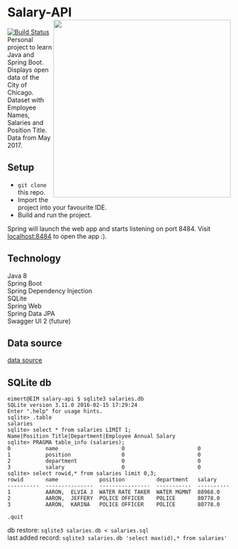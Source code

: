# Salary-API <a href="https://data.cityofchicago.org/Administration-Finance/Current-Employee-Names-Salaries-and-Position-Title/xzkq-xp2w" _TARGET="blank"><img width="400" align="right" src="https://github.com/Eimert/Salary-API/tree/master/src/main/resources/images/City-of-Chicago-Current-Employee-Names-Salaries,-and-Position-Titles.png"></a>
[![Build Status][1]][2]<br>
Personal project to learn Java and Spring Boot. Displays open data of the City of Chicago. Dataset with Employee Names, Salaries and Position Title. Data from May 2017.<br>

## Setup
- `git clone` this repo. 
- Import the project into your favourite IDE. 
- Build and run the project. 

Spring will launch the web app and starts listening on port 8484. Visit [localhost:8484](http://localhost:8484) to open the app :). 

## Technology
Java 8<br>
Spring Boot<br>
Spring Dependency Injection<br>
SQLite<br>
Spring Web<br>
Spring Data JPA<br>
Swagger UI 2 (future)<br>

## Data source
[data source](https://data.cityofchicago.org/Administration-Finance/Current-Employee-Names-Salaries-and-Position-Title/xzkq-xp2w)<br>

## SQLite db

```
eimert@EIM salary-api $ sqlite3 salaries.db
SQLite version 3.11.0 2016-02-15 17:29:24
Enter ".help" for usage hints.
sqlite> .table
salaries
sqlite> select * from salaries LIMIT 1;
Name|Position Title|Department|Employee Annual Salary
sqlite> PRAGMA table_info (salaries);
0           name                    0                       0
1           position                0                       0
2           department              0                       0
3           salary                  0                       0
sqlite> select rowid,* from salaries limit 0,3;
rowid       name             position          department   salary
----------  ---------------  ----------------  -----------  ----------
1           AARON,  ELVIA J  WATER RATE TAKER  WATER MGMNT  88968.0
2           AARON,  JEFFERY  POLICE OFFICER    POLICE       80778.0
3           AARON,  KARINA   POLICE OFFICER    POLICE       80778.0

.quit
```
db restore: `sqlite3 salaries.db < salaries.sql`<br>
last added record: `sqlite3 salaries.db 'select max(id),* from salaries'`

[1]: https://travis-ci.org/Eimert/Salary-API.svg?branch=master
[2]: http://www.travis-ci.org/Eimert/Salary-API